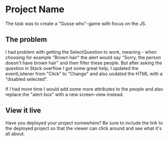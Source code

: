 # Project Name
The task was to create a "Gusse who"-game with focus on the JS.


## The problem

I had problem with getting the SelectQuestion to work, meaning - when choosing for example "Brown hair" the alert would say "Sorry, the person doesn't have brown hair" and then filter these people. But after asking the question in Stack overflow I got some great help, I updated the eventListener from "Click" to "Change" and also uodated the HTML with a "disabled selected".

If I had more time I would add some more attributes to the people and also replace the "alert-box" with a new screen-view instead. 


## View it live

Have you deployed your project somewhere? Be sure to include the link to the deployed project so that the viewer can click around and see what it's all about.
